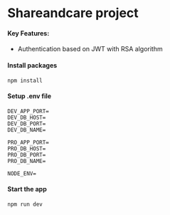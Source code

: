 # Shareandcare project


#### Key Features:
- Authentication based on JWT with RSA algorithm

#### Install packages
```
npm install
```

#### Setup .env file
```
DEV_APP_PORT=
DEV_DB_HOST=
DEV_DB_PORT=
DEV_DB_NAME=

PRO_APP_PORT=
PRO_DB_HOST=
PRO_DB_PORT=
PRO_DB_NAME=

NODE_ENV=
```

#### Start the app
```
npm run dev
```
